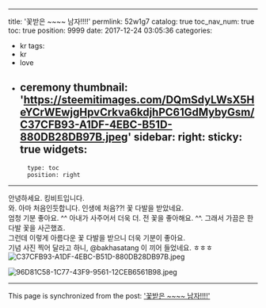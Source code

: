 
---
title: '꽃받은 ~~~~ 남자!!!!'
permlink: 52w1g7
catalog: true
toc_nav_num: true
toc: true
position: 9999
date: 2017-12-24 03:05:36
categories:
- kr
tags:
- kr
- love
- ceremony
thumbnail: 'https://steemitimages.com/DQmSdyLWsX5HeYCrWEwjgHpvCrkva6kdjhPC61GdMybyGsm/C37CFB93-A1DF-4EBC-B51D-880DB28DB97B.jpeg'
sidebar:
    right:
        sticky: true
widgets:
    -
        type: toc
        position: right
---


안녕하세요. 킹비트입니다.  
와.  아마 처음인듯합니다.  인생에 처음??!
꽃 다발을 받았네요.  
엄청 기분 좋아요. ^^ 
아내가 사주어서 더욱 더.
전 꽃을 좋아해요.  ^^. 그래서 가끔은 한다발 꽃을 사곤했죠.  
그런데 이렇게 아름다운 꽃 다발을 받으니 더욱 기분이 좋아요.  
기념 사진 찍어 달라고 하니, @bakhasatang 이 끼어 들었네요.  ㅎㅎㅎ 
![C37CFB93-A1DF-4EBC-B51D-880DB28DB97B.jpeg](https://steemitimages.com/DQmSdyLWsX5HeYCrWEwjgHpvCrkva6kdjhPC61GdMybyGsm/C37CFB93-A1DF-4EBC-B51D-880DB28DB97B.jpeg)

![96D81C58-1C77-43F9-9561-12CEB6561B98.jpeg](https://steemitimages.com/DQmUkVvSAoST4C1KEWXmWgCcdVGtp7BqV8E6qE3iZubkLYq/96D81C58-1C77-43F9-9561-12CEB6561B98.jpeg)

- - -

This page is synchronized from the post: ['꽃받은 ~~~~ 남자!!!!'](https://steemit.com/@kingbit/52w1g7)

